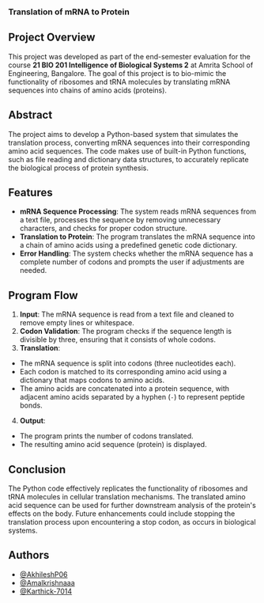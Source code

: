 
### Translation of mRNA to Protein



## Project Overview
This project was developed as part of the end-semester evaluation for the course __21 BIO 201 Intelligence of Biological Systems 2__ at Amrita School of Engineering, Bangalore. The goal of this project is to bio-mimic the functionality of ribosomes and tRNA molecules by translating mRNA sequences into chains of amino acids (proteins).


## Abstract

The project aims to develop a Python-based system that simulates the translation process, converting mRNA sequences into their corresponding amino acid sequences. The code makes use of built-in Python functions, such as file reading and dictionary data structures, to accurately replicate the biological process of protein synthesis.
## Features

 - __mRNA Sequence Processing__: The system reads mRNA sequences from a text file, processes the sequence by removing unnecessary characters, and checks for proper codon structure.
 - __Translation to Protein__: The program translates the mRNA sequence into a chain of amino acids using a predefined genetic code dictionary.
 - __Error Handling__: The system checks whether the mRNA sequence has a complete number of codons and prompts the user if adjustments are needed.

## Program Flow
1. **Input**: The mRNA sequence is read from a text file and cleaned to remove empty lines or whitespace.
2. **Codon Validation**: The program checks if the sequence length is divisible by three, ensuring that it consists of whole codons.
3. **Translation**:
 - The mRNA sequence is split into codons (three nucleotides each).
 - Each codon is matched to its corresponding amino acid using a dictionary that maps codons to amino acids.
 - The amino acids are concatenated into a protein sequence, with adjacent amino acids separated by a hyphen (`-`) to represent peptide bonds.
4. **Output**:
 - The program prints the number of codons translated.
 - The resulting amino acid sequence (protein) is displayed.
## Conclusion
The Python code effectively replicates the functionality of ribosomes and tRNA molecules in cellular translation mechanisms. The translated amino acid sequence can be used for further downstream analysis of the protein's effects on the body. Future enhancements could include stopping the translation process upon encountering a stop codon, as occurs in biological systems.


## Authors
- [@AkhileshP06](https://github.com/AkhileshP06)
- [@Amalkrishnaaa](https://github.com/Amalkrishnaaa)
- [@Karthick-7014](https://github.com/Karthick-7014)

